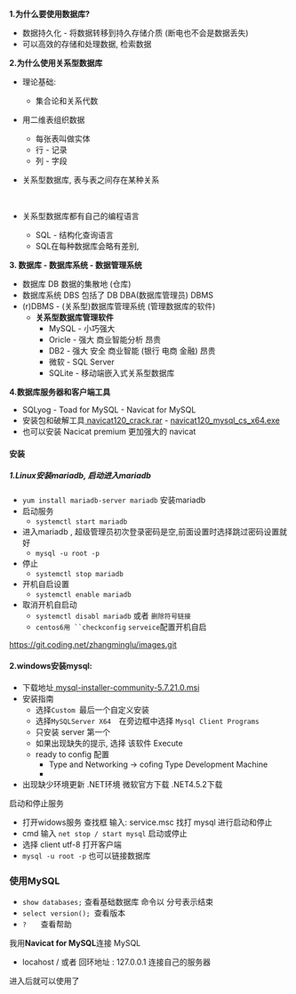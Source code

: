 

**1.为什么要使用数据库?**

- 数据持久化  - 将数据转移到持久存储介质 (断电也不会是数据丢失)
- 可以高效的存储和处理数据, 检索数据

**2.为什么使用关系型数据库**

- 理论基础:

  - 集合论和关系代数

- 用二维表组织数据

  - 每张表叫做实体
  - 行   - 记录
  - 列   -  字段

- 关系型数据库, 表与表之间存在某种关系

  ​	

- 关系型数据库都有自己的编程语言 

  - SQL - 结构化查询语言
  - SQL在每种数据库会略有差别, 

**3. 数据库  - 数据库系统 - 数据管理系统**

- 数据库  DB 数据的集散地 (仓库)
- 数据库系统 DBS    包括了 DB  DBA(数据库管理员)  DBMS
- (r)DBMS - (关系型)数据库管理系统   (管理数据库的软件)
  - **关系型数据库管理软件**
    - MySQL  - 小巧强大
    - Oricle - 强大  商业智能分析  昂贵
    - DB2 - 强大  安全  商业智能  (银行  电商 金融)  昂贵
    - 微软 - SQL Server 
    - SQLite  - 移动端嵌入式关系型数据库   

**4.数据库服务器和客户端工具**

- SQLyog  -   Toad for MySQL   -  Navicat for MySQL
- 安装包和破解工具[ navicat120_crack.rar](http://10.7.152.68/%e8%bd%af%e4%bb%b6/navicat120_crack.rar)   -  [ navicat120_mysql_cs_x64.exe](http://10.7.152.68/%e8%bd%af%e4%bb%b6/navicat120_mysql_cs_x64.exe)   
- 也可以安装 Nacicat premium  更加强大的 navicat





#### 安装

##### 1.Linux安装mariadb, 启动进入mariadb

- `yum install mariadb-server mariadb` 安装mariadb
- 启动服务 
  - `systemctl start mariadb`
- 进入mariadb , 超级管理员初次登录密码是空,前面设置时选择跳过密码设置就好
  - `mysql -u root -p`
- 停止
  - `systemctl stop mariadb`
- 开机自启设置
  - `systemctl enable mariadb`
- 取消开机自启动
  - `systemctl disabl mariadb` 或者 `删除符号链接`
  - `centos6用 ``checkconfig` `serveice`配置开机自启

https://git.coding.net/zhangminglu/images.git

#### 2.windows安装mysql:

- 下载地址[ mysql-installer-community-5.7.21.0.msi](http://10.7.152.68/%e8%bd%af%e4%bb%b6/mysql-installer-community-5.7.21.0.msi)  
- 安装指南  
  - 选择`Custom `最后一个自定义安装
  - 选择`MySQLServer X64  `在旁边框中选择 `Mysql Client Programs`
  - 只安装 server 第一个 
  - 如果出现缺失的提示, 选择 该软件 Execute
  - ready to config  配置
    - Type and Networking   -> cofing Type Development Machine 
    - ​
- 出现缺少环境更新 .NET环境   微软官方下载    .NET4.5.2下载



启动和停止服务

- 打开widows服务 查找框  输入:  service.msc  找打 mysql 进行启动和停止
- cmd 输入  `net stop / start mysql` 启动或停止
- 选择 client utf-8 打开客户端
- `mysql -u root -p` 也可以链接数据库



### 使用MySQL

- `show databases;`  查看基础数据库     命令以 分号表示结束
- `select version(); `查看版本
- `?   ` 查看帮助



 我用**Navicat for MySQL**连接 MySQL

- locahost / 或者 回环地址 : 127.0.0.1  连接自己的服务器



进入后就可以使用了